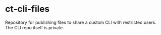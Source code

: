 # ct-cli-files
Repository for publishing files to share a custom CLI with restricted users. The CLI repo itself is private.
